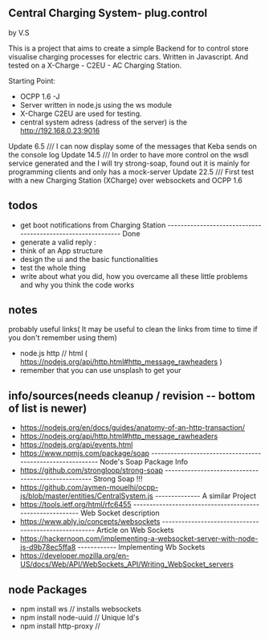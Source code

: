 ## Central Charging System- plug.control
by V.S

This is a project that aims to create a simple Backend for to control store visualise charging processes for electric cars.
Written in Javascript. And tested on a X-Charge - C2EU - AC Charging Station.

Starting Point:

* OCPP 1.6 -J
* Server written in node.js using the ws module
* X-Charge C2EU are used for testing.
* central system adress (adress of the server) is the http://192.168.0.23:9016 

Update 6.5   /// I can now display some of the messages that Keba sends on the console log
Update 14.5  /// In order to have more control on the wsdl service generated and the I will try strong-soap, found out it is mainly                    for programming clients and only has a mock-server
Update 22.5  /// First test with a new Charging Station (XCharge) over websockets and OCPP 1.6


todos 
-----
- get boot notifications from Charging Station ------------------------------------------------------------ Done
- generate a valid reply :
- think of an App structure
- design the ui and the basic functionalities
- test the whole thing
- write about what you did, how you overcame all these little problems and why you think the code works


notes
------
probably useful links( It may be useful to clean the links from time to time if you don't remember using them)
* node.js http // html ( https://nodejs.org/api/http.html#http_message_rawheaders )
* remember that you can use unsplash to get your 



info/sources(needs cleanup / revision -- bottom of list is newer)
-----
* https://nodejs.org/en/docs/guides/anatomy-of-an-http-transaction/
* https://nodejs.org/api/http.html#http_message_rawheaders
* https://nodejs.org/api/events.html
* https://www.npmjs.com/package/soap ---------------------------------------------------------- Node's Soap Package Info
* https://github.com/strongloop/strong-soap --------------------------------------------------- Strong Soap !!!
* https://github.com/aymen-mouelhi/ocpp-js/blob/master/entities/CentralSystem.js -------------- A similar Project
* https://tools.ietf.org/html/rfc6455 --------------------------------------------------------- Web Socket description
* https://www.ably.io/concepts/websockets ----------------------------------------------------- Article on Web Sockets
* https://hackernoon.com/implementing-a-websocket-server-with-node-js-d9b78ec5ffa8 ------------ Implementing Wb Sockets
* https://developer.mozilla.org/en-US/docs/Web/API/WebSockets_API/Writing_WebSocket_servers


node Packages
------
- npm install ws // installs websockets
- npm install node-uuid // Unique Id's
- npm install http-proxy // 
